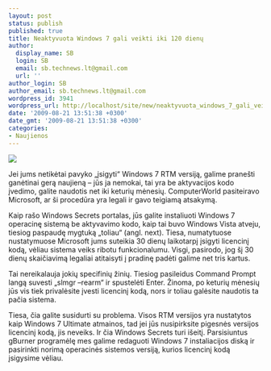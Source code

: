 ```yaml
---
layout: post
status: publish
published: true
title: Neaktyvuota Windows 7 gali veikti iki 120 dienų
author:
  display_name: SB
  login: SB
  email: sb.technews.lt@gmail.com
  url: ''
author_login: SB
author_email: sb.technews.lt@gmail.com
wordpress_id: 3941
wordpress_url: http://localhost/site/new/neaktyvuota_windows_7_gali_veikti_iki_120_dienu/
date: '2009-08-21 13:51:38 +0300'
date_gmt: '2009-08-21 13:51:38 +0300'
categories:
- Naujienos
---
```

<div class="imgright"><img src="http://tbn2.google.com/images?q=tbn:pYT6MHTd7UbHLM:http://msftnet.files.wordpress.com/2009/05/win7_hp.jpg"  /></div>
<p>Jei jums netikėtai pavyko „įsigyti“ Windows 7 RTM versiją, galime pranešti ganėtinai gerą naujieną – jūs ja nemokai, tai yra be aktyvacijos kodo įvedimo, galite naudotis net iki keturių mėnesių. ComputerWorld pasiteiravo Microsoft, ar ši procedūra yra legali ir gavo teigiamą atsakymą.</p>
<p>Kaip rašo Windows Secrets portalas, jūs galite instaliuoti Windows 7 operacinę sistemą be aktyvavimo kodo, kaip tai buvo Windows Vista atveju, tiesiog paspaudę mygtuką „toliau“ (angl. next). Tiesa, numatytuose nustatymuose Microsoft jums suteikia 30 dienų laikotarpį įsigyti licencinį kodą, vėliau sistema veiks ribotu funkcionalumu. Visgi, pasirodo, jog šį 30 dienų skaičiavimą legaliai atitaisyti į pradinę padėti galime net tris kartus.</p>
<p>Tai nereikalauja jokių specifinių žinių. Tiesiog pasileidus Command Prompt langą suvesti „slmgr –rearm“ ir spustelėti Enter. Žinoma, po keturių mėnesių jūs vis tiek privalėsite įvesti licencinį kodą, nors ir toliau galėsite naudotis ta pačia sistema. </p>
<p>Tiesa, čia galite susidurti su problema. Visos RTM versijos yra nustatytos kaip Windows 7 Ultimate atmainos, tad jei jūs nusipirksite pigesnės versijos licencinį kodą, jis neveiks. Ir čia Windows Secrets turi išeitį. Parsisiuntus gBurner programėlę mes galime redaguoti Windows 7 instaliacijos diską ir pasirinkti norimą operacinės sistemos versiją, kurios licencinį kodą įsigysime vėliau.<br /></p>
